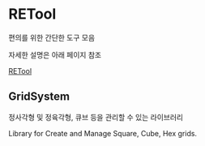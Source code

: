 # RETool
 편의를 위한 간단한 도구 모음

자세한 설명은 아래 페이지 참조

[RETool](https://www.notion.so/RETool-c8efc8e96d8f4c8bbbe2eb63b2545cc6)


## GridSystem 
정사각형 및 정육각형, 큐브 등을 관리할 수 있는 라이브러리

Library for Create and Manage Square, Cube, Hex grids. 

